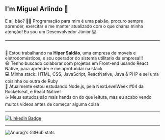 ## I'm Miguel Arlindo :rocket:

E aí, bão? 👋🏻
Programação para mim é uma paixão, procuro sempre aprender, exercitar e me manter atualizado com o que chama minha atenção!
Eu sou um Desenvolvedor Júnior 💻

<hr>
<br>
💙   Estou trabalhando na <strong>Hiper Saldão</strong>, uma empresa de moveis e eletrodomésticos, e sou operador do sistema utilitario da empresa!!!
<br>
😃   Tenho buscado colaborar com projetos em Front-end usando React Native, para aprender e me aprofundar na stack
<br>
💻   Minha stack: HTML, CSS, JavaScript, ReactNative, Java & PHP e sei uma coisinha ou outra de Ruby
<br>
🌱   Atualmente estou estudando Node.js, pela NextLevelWeek #04 da Rocketseat, e React Native!
<br>
☕   Meus estudos são mais hands on do que leitura, mas eu acabo vendo muitos vídeos antes de começar alguma coisa
<br>
<hr>

[![Linkedin Badge](https://img.shields.io/badge/-LinkedIn-blue?style=flat-square&logo=Linkedin&logoColor=white&link=https://www.linkedin.com/in/miguelarlindo/)](https://www.linkedin.com/in/miguelarlindo//)

<hr>

![Anurag's GitHub stats](https://github-readme-stats.vercel.app/api?username=Aeethon&theme=dracula&show_icons=true)













